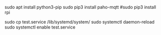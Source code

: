 sudo apt install python3-pip
sudo pip3 install paho-mqtt
#sudo pip3 install rpi

sudo cp test.service /lib/systemd/system/
sudo systemctl daemon-reload
sudo systemctl enable  test.service 
